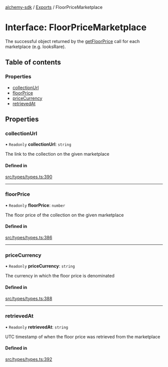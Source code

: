 [alchemy-sdk](../README.md) / [Exports](../modules.md) / FloorPriceMarketplace

# Interface: FloorPriceMarketplace

The successful object returned by the [getFloorPrice](../classes/NftNamespace.md#getfloorprice) call for each
marketplace (e.g. looksRare).

## Table of contents

### Properties

- [collectionUrl](FloorPriceMarketplace.md#collectionurl)
- [floorPrice](FloorPriceMarketplace.md#floorprice)
- [priceCurrency](FloorPriceMarketplace.md#pricecurrency)
- [retrievedAt](FloorPriceMarketplace.md#retrievedat)

## Properties

### collectionUrl

• `Readonly` **collectionUrl**: `string`

The link to the collection on the given marketplace

#### Defined in

[src/types/types.ts:390](https://github.com/alchemyplatform/alchemy-sdk-js/blob/ae75103/src/types/types.ts#L390)

___

### floorPrice

• `Readonly` **floorPrice**: `number`

The floor price of the collection on the given marketplace

#### Defined in

[src/types/types.ts:386](https://github.com/alchemyplatform/alchemy-sdk-js/blob/ae75103/src/types/types.ts#L386)

___

### priceCurrency

• `Readonly` **priceCurrency**: `string`

The currency in which the floor price is denominated

#### Defined in

[src/types/types.ts:388](https://github.com/alchemyplatform/alchemy-sdk-js/blob/ae75103/src/types/types.ts#L388)

___

### retrievedAt

• `Readonly` **retrievedAt**: `string`

UTC timestamp of when the floor price was retrieved from the marketplace

#### Defined in

[src/types/types.ts:392](https://github.com/alchemyplatform/alchemy-sdk-js/blob/ae75103/src/types/types.ts#L392)
